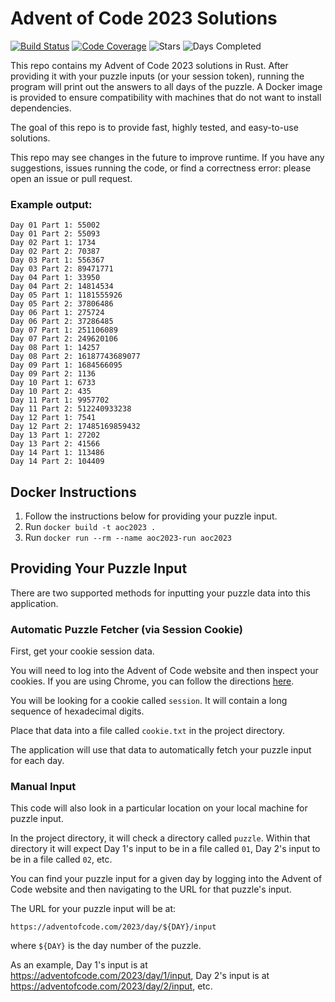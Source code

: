 # Advent of Code 2023 Solutions

[![Build Status](https://github.com/akaritakai/AdventOfCode2023/actions/workflows/main.yml/badge.svg)](https://github.com/akaritakai/AdventOfCode2023/actions)
[![Code Coverage](https://img.shields.io/codecov/c/github/akaritakai/AdventOfCode2023.svg)](https://codecov.io/gh/akaritakai/AdventOfCode2023)
![Stars](https://img.shields.io/badge/stars%20⭐-26-yellow)
![Days Completed](https://img.shields.io/badge/days%20completed-13-green)

This repo contains my Advent of Code 2023 solutions in Rust. After providing it with your puzzle inputs (or your
session token), running the program will print out the answers to all days of the puzzle. A Docker image is provided to
ensure compatibility with machines that do not want to install dependencies.

The goal of this repo is to provide fast, highly tested, and easy-to-use solutions.

This repo may see changes in the future to improve runtime. If you have any suggestions, issues running the code, or
find a correctness error: please open an issue or pull request.

### Example output:
```
Day 01 Part 1: 55002
Day 01 Part 2: 55093
Day 02 Part 1: 1734
Day 02 Part 2: 70387
Day 03 Part 1: 556367
Day 03 Part 2: 89471771
Day 04 Part 1: 33950
Day 04 Part 2: 14814534
Day 05 Part 1: 1181555926
Day 05 Part 2: 37806486
Day 06 Part 1: 275724
Day 06 Part 2: 37286485
Day 07 Part 1: 251106089
Day 07 Part 2: 249620106
Day 08 Part 1: 14257
Day 08 Part 2: 16187743689077
Day 09 Part 1: 1684566095
Day 09 Part 2: 1136
Day 10 Part 1: 6733
Day 10 Part 2: 435
Day 11 Part 1: 9957702
Day 11 Part 2: 512240933238
Day 12 Part 1: 7541
Day 12 Part 2: 17485169859432
Day 13 Part 1: 27202
Day 13 Part 2: 41566
Day 14 Part 1: 113486
Day 14 Part 2: 104409
```

## Docker Instructions

1. Follow the instructions below for providing your puzzle input.
2. Run `docker build -t aoc2023 .`
3. Run `docker run --rm --name aoc2023-run aoc2023`

## Providing Your Puzzle Input

There are two supported methods for inputting your puzzle data into this application.

### Automatic Puzzle Fetcher (via Session Cookie)

First, get your cookie session data.

You will need to log into the Advent of Code website and then inspect your cookies.
If you are using Chrome, you can follow the directions [here](https://developers.google.com/web/tools/chrome-devtools/storage/cookies).

You will be looking for a cookie called `session`. It will contain a long sequence of hexadecimal digits.

Place that data into a file called `cookie.txt` in the project directory.

The application will use that data to automatically fetch your puzzle input for each day.

### Manual Input

This code will also look in a particular location on your local machine for puzzle input.

In the project directory, it will check a directory called `puzzle`.
Within that directory it will expect Day 1's input to be in a file called `01`, Day 2's input to be in a file called `02`, etc.

You can find your puzzle input for a given day by logging into the Advent of Code website and then navigating to the URL
for that puzzle's input.

The URL for your puzzle input will be at:
```
https://adventofcode.com/2023/day/${DAY}/input
```
where `${DAY}` is the day number of the puzzle.

As an example, Day 1's input is at https://adventofcode.com/2023/day/1/input,
Day 2's input is at https://adventofcode.com/2023/day/2/input, etc.
